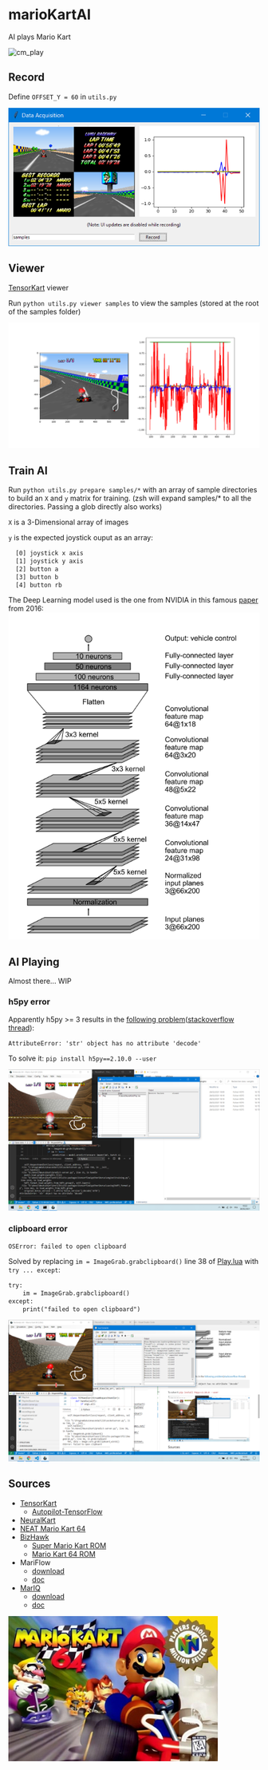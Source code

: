 # marioKartAI
AI plays Mario Kart

![cm_play](img/cm_play.gif)

<!-- ![controller](img/controller_n64.png) -->

## Record

Define `OFFSET_Y = 60` in `utils.py`

![record_samples](img/record_samples.png)

## Viewer

[TensorKart](https://github.com/kevinhughes27/TensorKart) viewer

Run `python utils.py viewer samples` to view the samples (stored at the root of the samples folder)

![tensorkart_viewer](img/tensorkart_viewer.png)

## Train AI

Run `python utils.py prepare samples/*` with an array of sample directories to build an `X` and `y` matrix for training. (zsh will expand samples/* to all the directories. Passing a glob directly also works)

`X` is a 3-Dimensional array of images

`y` is the expected joystick ouput as an array:

```
  [0] joystick x axis
  [1] joystick y axis
  [2] button a
  [3] button b
  [4] button rb
```

The Deep Learning model used is the one from NVIDIA in this famous [paper](https://arxiv.org/pdf/1604.07316.pdf) from 2016:
![nvidia_network](img/nvidia_network.png)

## AI Playing

Almost there... WIP

### h5py error

Apparently h5py >= 3 results in the [following problem](https://github.com/tensorflow/tensorflow/issues/44467)([stackoverflow thread](https://stackoverflow.com/questions/53740577/does-any-one-got-attributeerror-str-object-has-no-attribute-decode-whi)):
```
AttributeError: 'str' object has no attribute 'decode'
```

To solve it:
`pip install h5py==2.10.0 --user`

![error_weight](img/error_weight.png)

### clipboard error

`OSError: failed to open clipboard`

Solved by replacing `im = ImageGrab.grabclipboard()` line 38 of [Play.lua](https://github.com/rameshvarun/NeuralKart/blob/master/Play.lua) 
with `try ... except`:

```
try:
    im = ImageGrab.grabclipboard()
except:
    print("failed to open clipboard")
```

![error_clipboard](img/error_clipboard.png)

## Sources

* [TensorKart](https://github.com/kevinhughes27/TensorKart)
    * [Autopilot-TensorFlow](https://github.com/SullyChen/Autopilot-TensorFlow)
* [NeuralKart](https://github.com/rameshvarun/NeuralKart)
* [NEAT Mario Kart 64](https://github.com/nicknlsn/MarioKart64NEAT)
* [BizHawk](https://github.com/TASVideos/BizHawk)
    * [Super Mario Kart ROM](https://www.emulatorgames.net/roms/super-nintendo/super-mario-kart/)
    * [Mario Kart 64 ROM](https://wowroms.com/en/roms/nintendo-64/mario-kart-64-usa/24662.html)
* MariFlow
    * [download](https://sethbling.s3-us-west-2.amazonaws.com/Downloads/MariFlow.zip)
    * [doc](https://docs.google.com/document/d/1p4ZOtziLmhf0jPbZTTaFxSKdYqE91dYcTNqTVdd6es4/edit#)
* [MarIQ](https://sethbling.s3-us-west-2.amazonaws.com/Downloads/MarIQ.zip)
    * [download](https://sethbling.s3-us-west-2.amazonaws.com/Downloads/MarIQ.zip)
    * [doc](https://docs.google.com/document/d/1uxzeSMqj56YGWh8LkzfNriuGvA3aWU3olg-MSCgWuSI/edit)



![Super Mario Kart](img/Mario+Kart+64.jpg)
